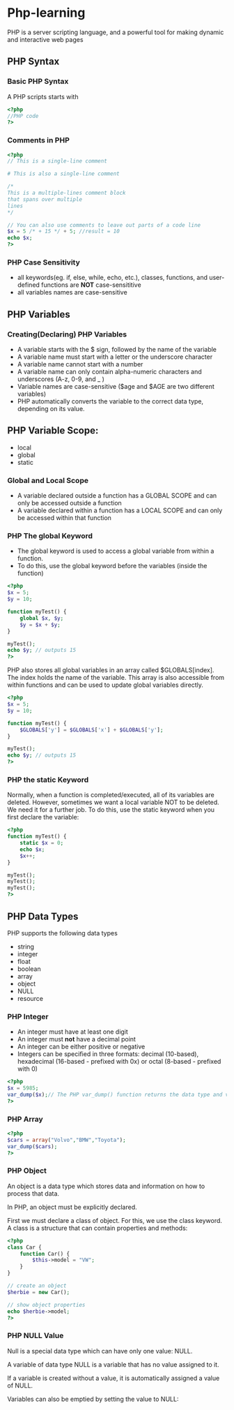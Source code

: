 # Php-learning

PHP is a server scripting language, and a powerful tool for making dynamic and interactive web pages

## PHP Syntax

### Basic PHP Syntax
A PHP scripts starts with <?php and ends with ?>
```php
<?php
//PHP code
?>
```
### Comments in PHP
```php
<?php
// This is a single-line comment

# This is also a single-line comment

/*
This is a multiple-lines comment block
that spans over multiple
lines
*/

// You can also use comments to leave out parts of a code line
$x = 5 /* + 15 */ + 5; //result = 10
echo $x;
?>
```

### PHP Case Sensitivity
- all keywords(eg. if, else, while, echo, etc.), classes, functions, and user-defined functions are **NOT** case-sensititive
- all variables names are case-sensitive 


## PHP Variables

### Creating(Declaring) PHP Variables

- A variable starts with the $ sign, followed by the name of the variable
- A variable name must start with a letter or the underscore character
- A variable name cannot start with a number
- A variable name can only contain alpha-numeric characters and underscores (A-z, 0-9, and _ )
- Variable names are case-sensitive ($age and $AGE are two different variables)
- PHP automatically converts the variable to the correct data type, depending on its value.

## PHP Variable Scope:

- local
- global
- static

### Global and Local Scope
- A variable declared outside a function has a GLOBAL SCOPE and can only be accessed outside a function
- A variable declared within a function has a LOCAL SCOPE and can only be accessed within that function

### PHP The global Keyword
- The global keyword is used to access a global variable from within a function.
- To do this, use the global keyword before the variables (inside the function)

```php
<?php
$x = 5;
$y = 10;

function myTest() {
    global $x, $y;
    $y = $x + $y;
}

myTest();
echo $y; // outputs 15
?> 
```

PHP also stores all global variables in an array called $GLOBALS[index]. The index holds the name of the variable. This array is also accessible from within functions and can be used to update global variables directly.
```php
<?php
$x = 5;
$y = 10;

function myTest() {
    $GLOBALS['y'] = $GLOBALS['x'] + $GLOBALS['y'];
} 

myTest();
echo $y; // outputs 15
?>
```


### PHP the static Keyword

Normally, when a function is completed/executed, all of its variables are deleted. However, sometimes we want a local variable NOT to be deleted. We need it for a further job.
To do this, use the static keyword when you first declare the variable:

```php
<?php
function myTest() {
    static $x = 0;
    echo $x;
    $x++;
}

myTest();
myTest();
myTest();
?> 
```

## PHP Data Types
PHP supports the following data types
- string
- integer
- float
- boolean
- array
- object
- NULL
- resource

### PHP Integer
- An integer must have at least one digit
- An integer must **not** have a decimal point
- An integer can be either positive or negative
- Integers can be specified in three formats: decimal (10-based), hexadecimal (16-based - prefixed with 0x) or octal (8-based - prefixed with 0)

```php
<?php 
$x = 5985;
var_dump($x);// The PHP var_dump() function returns the data type and value:
?>
```

### PHP Array
```php
<?php 
$cars = array("Volvo","BMW","Toyota");
var_dump($cars);
?>
```

### PHP Object
An object is a data type which stores data and information on how to process that data.

In PHP, an object must be explicitly declared.

First we must declare a class of object. For this, we use the class keyword. A class is a structure that can contain properties and methods:

```php
<?php
class Car {
    function Car() {
        $this->model = "VW";
    }
}

// create an object
$herbie = new Car();

// show object properties
echo $herbie->model;
?>
```

### PHP NULL Value
Null is a special data type which can have only one value: NULL.

A variable of data type NULL is a variable that has no value assigned to it.

If a variable is created without a value, it is automatically assigned a value of NULL.

Variables can also be emptied by setting the value to NULL:
